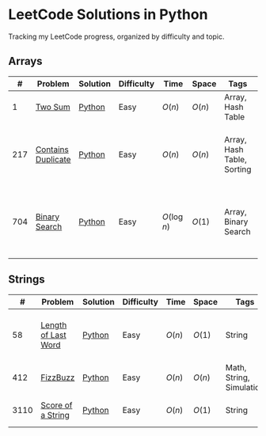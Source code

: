 # LeetCode Solutions in Python

Tracking my LeetCode progress, organized by difficulty and topic.

## Arrays

| # | Problem | Solution | Difficulty | Time | Space | Tags | Notes |
|---|----------|-----------|-------------|-------|--------|--------|--------|
| 1 | [Two Sum](https://leetcode.com/problems/two-sum/) | [Python](./array/0001_two_sum.py) | Easy | $O(n)$ | $O(n)$ | Array, Hash Table | Basic hashmap lookup |
| 217 | [Contains Duplicate](https://leetcode.com/problems/contains-duplicate/) | [Python](./array/0217_binary_search.py) | Easy | $O(n)$ | $O(n)$ | Array, Hash Table, Sorting | Use a set to only keep unique values |
| 704 | [Binary Search](https://leetcode.com/problems/binary-search/) | [Python](./array/704_binary_search.py) | Easy | $O(\log n)$ | $O(1)$ | Array, Binary Search | Halve the search range after each iteration |

## Strings

| # | Problem | Solution | Difficulty | Time | Space | Tags | Notes |
|---|----------|-----------|-------------|-------|--------|--------|--------|
| 58 | [Length of Last Word](https://leetcode.com/problems/length-of-last-word/) | [Python](./string/0058_length_of_last_word.py) | Easy | $O(n)$ | $O(1)$ | String | Count characters from the end until a space |
| 412 | [FizzBuzz](https://leetcode.com/problems/fizz-buzz/) | [Python](./string/0412_fizz_buzz.py) | Easy | $O(n)$ | $O(n)$ | Math, String, Simulation |  |
| 3110 | [Score of a String](https://leetcode.com/problems/score-of-a-string/) | [Python](./string/3110_score_of_a_string.py) | Easy | $O(n)$ | $O(1)$ | String | Use `ord` to get ASCII values |
